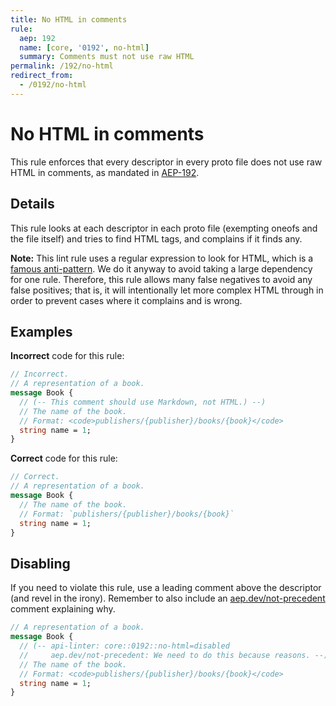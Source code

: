 ```yaml
---
title: No HTML in comments
rule:
  aep: 192
  name: [core, '0192', no-html]
  summary: Comments must not use raw HTML
permalink: /192/no-html
redirect_from:
  - /0192/no-html
---
```


# No HTML in comments

This rule enforces that every descriptor in every proto file does not use raw
HTML in comments, as mandated in [AEP-192][].

## Details

This rule looks at each descriptor in each proto file (exempting oneofs and the
file itself) and tries to find HTML tags, and complains if it finds any.

**Note:** This lint rule uses a regular expression to look for HTML, which is a
[famous anti-pattern][]. We do it anyway to avoid taking a large dependency for
one rule. Therefore, this rule allows many false negatives to avoid any false
positives; that is, it will intentionally let more complex HTML through in
order to prevent cases where it complains and is wrong.

## Examples

**Incorrect** code for this rule:

```proto
// Incorrect.
// A representation of a book.
message Book {
  // (-- This comment should use Markdown, not HTML.) --)
  // The name of the book.
  // Format: <code>publishers/{publisher}/books/{book}</code>
  string name = 1;
}
```

**Correct** code for this rule:

```proto
// Correct.
// A representation of a book.
message Book {
  // The name of the book.
  // Format: `publishers/{publisher}/books/{book}`
  string name = 1;
}
```

## Disabling

If you need to violate this rule, use a leading comment above the descriptor
(and revel in the irony). Remember to also include an [aep.dev/not-precedent][]
comment explaining why.

```proto
// A representation of a book.
message Book {
  // (-- api-linter: core::0192::no-html=disabled
  //     aep.dev/not-precedent: We need to do this because reasons. --)
  // The name of the book.
  // Format: <code>publishers/{publisher}/books/{book}</code>
  string name = 1;
}
```

[aep-192]: https://aep.dev/192
[aep.dev/not-precedent]: https://aep.dev/not-precedent
[famous anti-pattern]: https://stackoverflow.com/questions/1732348/
